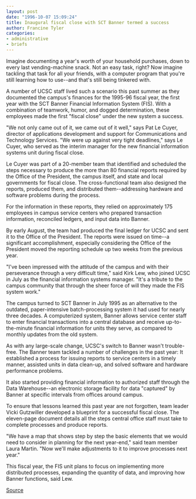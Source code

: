 ```yaml
---
layout: post
date: "1996-10-07 15:09:24"
title: Inaugural fiscal close with SCT Banner termed a success
author: Francine Tyler
categories:
- administrative
- briefs
---
```


Imagine documenting a year's worth of your household purchases, down to every last vending-machine snack. Not an easy task, right? Now imagine tackling that task for all your friends, with a computer program that you're still learning how to use--and that's still being tinkered with.

A number of UCSC staff lived such a scenario this past summer as they documented the campus's finances for the 1995-96 fiscal year, the first year with the SCT Banner Financial Information System (FIS). With a combination of teamwork, humor, and dogged determination, these employees made the first "fiscal close" under the new system a success.

"We not only came out of it, we came out of it well," says Pat Le Cuyer, director of applications development and support for Communications and Technology Services. "We were up against very tight deadlines," says Le Cuyer, who served as the interim manager for the new financial information systems unit during fiscal close.

Le Cuyer was part of a 20-member team that identified and scheduled the steps necessary to produce the more than 80 financial reports required by the Office of the President, the campus itself, and state and local governments for fiscal close. The cross-functional team also designed the reports, produced them, and distributed them--addressing hardware and software problems during the process.

For the information in these reports, they relied on approximately 175 employees in campus service centers who prepared transaction information, reconciled ledgers, and input data into Banner.

By early August, the team had produced the final ledger for UCSC and sent it to the Office of the President. The reports were issued on time--a significant accomplishment, especially considering the Office of the President moved the reporting schedule up two weeks from the previous year.

"I've been impressed with the attitude of the campus and with their perseverance through a very difficult time," said Kirk Lew, who joined UCSC in July as the financial information systems manager. "It's a tribute to the campus community that through the sheer force of will they made the FIS system work."

The campus turned to SCT Banner in July 1995 as an alternative to the outdated, paper-intensive batch-processing system it had used for nearly three decades. A computerized system, Banner allows service center staff to enter financial transactions into a central database and receive up-to-the-minute financial information for units they serve, as compared to monthly updates from the old system.

As with any large-scale change, UCSC's switch to Banner wasn't trouble-free. The Banner team tackled a number of challenges in the past year: It established a process for issuing reports to service centers in a timely manner, assisted units in data clean-up, and solved software and hardware performance problems.

It also started providing financial information to authorized staff through the Data Warehouse--an electronic storage facility for data "captured" by Banner at specific intervals from offices around campus.

To ensure that lessons learned this past year are not forgotten, team leader Vicki Gutzwiller developed a blueprint for a successful fiscal close. The eleven-page document details all the steps central office staff must take to complete processes and produce reports.

"We have a map that shows step by step the basic elements that we would need to consider in planning for the next year-end," said team member Laura Martin. "Now we'll make adjustments to it to improve processes next year."

This fiscal year, the FIS unit plans to focus on implementing more distributed processes, expanding the quantity of data, and improving how Banner functions, said Lew.   

[Source](http://www1.ucsc.edu/oncampus/currents/96-10-07/banner.htm "Permalink to Fiscal close")
